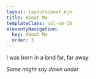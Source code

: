 ```yaml
---
layout: layouts/post.njk
title: About Me
templateClass: col-sm-10
eleventyNavigation:
  key: About Me
  order: 3
---
```


I was born in a land far, far away.

*Some might say down under*
